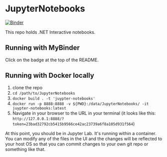# JupyterNotebooks

[![Binder](https://mybinder.org/badge_logo.svg)](https://mybinder.org/v2/gh/Tylerleonhardt/JupyterNotebooks/master?urlpath=lab)

This repo holds .NET Interactive notebooks.

## Running with MyBinder

Click on the badge at the top of the README.

## Running with Docker locally

1. clone the repo
2. `cd /path/to/JupyterNotebooks`
3. `docker build . -t 'juypter-notebooks'`
4. `docker run -p 8888:8888 -v ${PWD}:/data/JupyterNotebooks/ -it juypter-notebooks:latest`
5. Navigate in your browser to the URL in your terminal (it looks like this: `http://127.0.0.1:8888/?token=23bad32792cb5415b9566ce42ac23739a6f8a105d931f564`)

At this point, you should be in Jupyter Lab. It's running within a container. You can modify any of the files in the UI and the changes will be reflected to your host OS so that you can commit changes to your own git repo or something like that.
